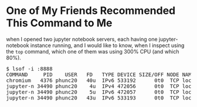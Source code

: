 # One of My Friends Recommended This Command to Me
when I opened two jupyter notebook servers, each having one jupyter-notebook instance running, and I would like to
know, when I inspect using the <code>top</code> command, which one of them was using 300% CPU (and which 80%).

<pre>
$ lsof -i :8888
COMMAND     PID    USER   FD   TYPE DEVICE SIZE/OFF NODE NAME
chromium   4376 phunc20   40u  IPv6 533192      0t0  TCP localhost:45414->localhost:ddi-tcp-1 (ESTABLISHED)
jupyter-n 34490 phunc20    4u  IPv4 472056      0t0  TCP localhost:ddi-tcp-1 (LISTEN)
jupyter-n 34490 phunc20    5u  IPv6 472057      0t0  TCP localhost:ddi-tcp-1 (LISTEN)
jupyter-n 34490 phunc20   43u  IPv6 533193      0t0  TCP localhost:ddi-tcp-1->localhost:45414 (ESTABLISHED)
</pre>
